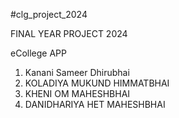 #clg_project_2024

FINAL YEAR PROJECT 2024


eCollege APP

1. Kanani Sameer Dhirubhai
2. KOLADIYA MUKUND HIMMATBHAI
3. KHENI OM MAHESHBHAI
4. DANIDHARIYA HET MAHESHBHAI
